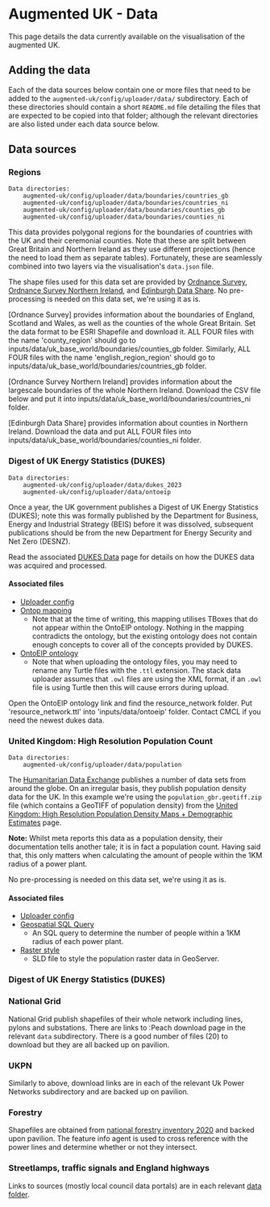 # Augmented UK - Data

This page details the data currently available on the visualisation of the augmented UK.

## Adding the data

Each of the data sources below contain one or more files that need to be added to the `augmented-uk/config/uploader/data/` subdirectory. Each of these directories should contain a short `README.md` file detailing the files that are expected to be copied into that folder; although the relevant directories are also listed under each data source below.

## Data sources

### Regions

```
Data directories:
    augmented-uk/config/uploader/data/boundaries/countries_gb
    augmented-uk/config/uploader/data/boundaries/countries_ni
    augmented-uk/config/uploader/data/boundaries/counties_gb
    augmented-uk/config/uploader/data/boundaries/counties_ni
```

This data provides polygonal regions for the boundaries of countries with the UK and their ceremonial counties. Note that these are split between Great Britain and Northern Ireland as they use different projections (hence the need to load them as separate tables). Fortunately, these are seamlessly combined into two layers via the visualisation's `data.json` file.

The shape files used for this data set are provided by [Ordnance Survey](https://www.ordnancesurvey.co.uk/products/boundary-line), [Ordnance Survey Northern Ireland](https://www.data.gov.uk/dataset/d3ca9d44-a7eb-4380-86cb-0cc28e1f1b27/osni-open-data-largescale-boundaries-ni-outline), and [Edinburgh Data Share](https://datashare.ed.ac.uk/handle/10283/2595?show=full). No pre-processing is needed on this data set, we're using it as is.

[Ordnance Survey] provides information about the boundaries of England, Scotland and Wales, as well as the counties of the whole Great Britain. Set the data format to be ESRI Shapefile and download it. ALL FOUR files with the name 'county_region' should go to inputs/data/uk_base_world/boundaries/counties_gb folder. Similarly, ALL FOUR files with the name 'english_region_region' should go to inputs/data/uk_base_world/boundaries/countries_gb folder.

[Ordnance Survey Northern Ireland] provides information about the largescale boundaries of the whole Northern Ireland. Download the CSV file below and put it into inputs/data/uk_base_world/boundaries/countries_ni folder.

[Edinburgh Data Share] provides information about counties in Northern Ireland. Download the data and put ALL FOUR files into inputs/data/uk_base_world/boundaries/counties_ni folder.

### Digest of UK Energy Statistics (DUKES)

```
Data directories:
    augmented-uk/config/uploader/data/dukes_2023
    augmented-uk/config/uploader/data/ontoeip
```

Once a year, the UK government publishes a Digest of UK Energy Statistics (DUKES); note this was formally published by the Department for Business, Energy and Industrial Strategy (BEIS) before it was dissolved, subsequent publications should be from the new Department for Energy Security and Net Zero (DESNZ).

Read the associated [DUKES Data](./data-dukes.md) page for details on how the DUKES data was acquired and processed.

#### Associated files

- [Uploader config](../inputs/uploader/config/dukes2023.json)
- [Ontop mapping](../inputs/uploader/data/dukes_2023/dukes_2023.obda)
  - Note that at the time of writing, this mapping utilises TBoxes that do not appear within the OntoEIP ontology. Nothing in the mapping contradicts the ontology, but the existing ontology does not contain enough concepts to cover all of the concepts provided by DUKES.
- [OntoEIP ontology](https://github.com/TheWorldAvatar/ontology/tree/main/ontology/ontoeip)
  - Note that when uploading the ontology files, you may need to rename any Turtle files with the `.ttl` extension. The stack data uploader assumes that `.owl` files are using the XML format, if an `.owl` file is using Turtle then this will cause errors during upload.

Open the OntoEIP ontology link and find the resource_network folder. Put 'resource_network.ttl' into 'inputs/data/ontoeip' folder. Contact CMCL if you need the newest dukes data.

### United Kingdom: High Resolution Population Count

```
Data directories:
    augmented-uk/config/uploader/data/population
```

The [Humanitarian Data Exchange](https://data.humdata.org/) publishes a number of data sets from around the globe. On an irregular basis, they publish population density data for the UK. In this example we're using the `population_gbr.geotiff.zip` file (which contains a GeoTIFF of population density) from the [United Kingdom: High Resolution Population Density Maps + Demographic Estimates](https://data.humdata.org/dataset/united-kingdom-high-resolution-population-density-maps-demographic-estimates) page.

**Note:** Whilst meta reports this data as a population density, their documentation tells another tale; it is in fact a population count. Having said that, this only matters when calculating the amount of people within the 1KM radius of a power plant.

No pre-processing is needed on this data set, we're using it as is.

#### Associated files

- [Uploader config](../inputs/uploader/config/population.json)
- [Geospatial SQL Query](../inputs/uploader/config/sql/dukes_2023_pop.sql)
  - An SQL query to determine the number of people within a 1KM radius of each power plant.
- [Raster style](../inputs/uploader/config/sld/uk-population-style.sld)
  - SLD file to style the population raster data in GeoServer.

### Digest of UK Energy Statistics (DUKES)

### National Grid

National Grid publish shapefiles of their whole network including lines, pylons and substations. There are links to :Peach download page in the relevant `data` subdirectory. There is a good number of files (20) to download but they are all backed up on pavilion.

### UKPN

Similarly to above, download links are in each of the relevant Uk Power Networks subdirectory and are backed up on pavilion.

### Forestry

Shapefiles are obtained from [national forestry inventory 2020](https://data-forestry.opendata.arcgis.com/datasets/eb05bd0be3b449459b9ad0692a8fc203_0/explore?location=55.089693%2C-2.724655%2C6.98) and backed upon pavilion. The feature info agent is used to cross reference with the power lines and determine whether or not they intersect.

### Streetlamps, traffic signals and England highways

Links to sources (mostly local council data portals) are in each relevant [data folder](../inputs/uploader/data).

